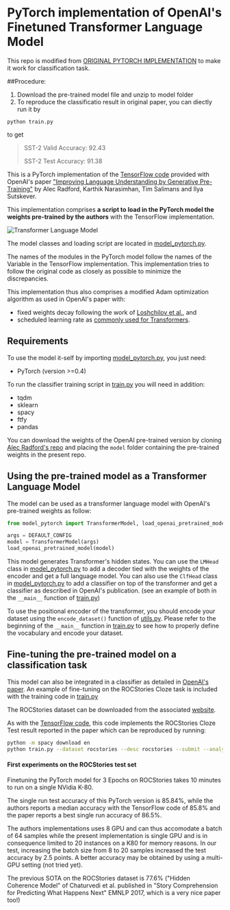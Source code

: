 # PyTorch implementation of OpenAI's Finetuned Transformer Language Model

This repo is modified from [ORIGINAL PYTORCH IMPLEMENTATION](https://github.com/huggingface/pytorch-openai-transformer-lm) to make it work for classification task.

##Procedure:

1. Download the pre-trained model file and unzip to model folder
2. To reproduce the classificatio result in original paper, you can diectly run it by 

`python train.py`

to get

>SST-2 Valid Accuracy: 92.43
>
>SST-2 Test Accuracy:  91.38


This is a PyTorch implementation of the [TensorFlow code](https://github.com/openai/finetune-transformer-lm) provided with OpenAI's paper ["Improving Language Understanding by Generative Pre-Training"](https://blog.openai.com/language-unsupervised/) by Alec Radford, Karthik Narasimhan, Tim Salimans and Ilya Sutskever.

This implementation comprises **a script to load in the PyTorch model the weights pre-trained by the authors** with the TensorFlow implementation.

![Transformer Language Model](assets/ftlm.png)

The model classes and loading script are located in [model_pytorch.py](model_pytorch.py).

The names of the modules in the PyTorch model follow the names of the Variable in the TensorFlow implementation. This implementation tries to follow the original code as closely as possible to minimize the discrepancies.

This implementation thus also comprises a modified Adam optimization algorithm as used in OpenAI's paper with:
- fixed weights decay following the work of [Loshchilov et al.](https://arxiv.org/abs/1711.05101), and
- scheduled learning rate as [commonly used for Transformers](http://nlp.seas.harvard.edu/2018/04/03/attention.html#optimizer).

## Requirements
To use the model it-self by importing [model_pytorch.py](model_pytorch.py), you just need:
- PyTorch (version >=0.4)

To run the classifier training script in [train.py](train.py) you will need in addition:
- tqdm
- sklearn
- spacy
- ftfy
- pandas

You can download the weights of the OpenAI pre-trained version by cloning [Alec Radford's repo](https://github.com/openai/finetune-transformer-lm) and placing the `model` folder containing the pre-trained weights in the present repo.

## Using the pre-trained model as a Transformer Language Model
The model can be used as a transformer language model with OpenAI's pre-trained weights as follow:
```python
from model_pytorch import TransformerModel, load_openai_pretrained_model, DEFAULT_CONFIG

args = DEFAULT_CONFIG
model = TransformerModel(args)
load_openai_pretrained_model(model)
```

This model generates Transformer's hidden states. You can use the `LMHead` class in [model_pytorch.py](model_pytorch.py) to add a decoder tied with the weights of the encoder and get a full language model. You can also use the `ClfHead` class in [model_pytorch.py](model_pytorch.py) to add a classifier on top of the transformer and get a classifier as described in OpenAI's publication. (see an example of both in the `__main__` function of [train.py](train.py))

To use the positional encoder of the transformer, you should encode your dataset using the `encode_dataset()` function of [utils.py](utils.py). Please refer to the beginning of the `__main__` function in [train.py](train.py) to see how to properly define the vocabulary and encode your dataset.

## Fine-tuning the pre-trained model on a classification task
This model can also be integrated in a classifier as detailed in [OpenAI's paper](https://blog.openai.com/language-unsupervised/). An example of fine-tuning on the ROCStories Cloze task is included with the training code in [train.py](train.py)

The ROCStories dataset can be downloaded from the associated [website](http://cs.rochester.edu/nlp/rocstories/).

As with the [TensorFlow code](https://github.com/openai/finetune-transformer-lm), this code implements the ROCStories Cloze Test result reported in the paper which can be reproduced by running:

```bash
python -m spacy download en
python train.py --dataset rocstories --desc rocstories --submit --analysis --data_dir [path to data here]
```

#### First experiments on the ROCStories test set
Finetuning the PyTorch model for 3 Epochs on ROCStories takes 10 minutes to run on a single NVidia K-80.

The single run test accuracy of this PyTorch version is 85.84%, while the authors reports a median accuracy with the TensorFlow code of 85.8% and the paper reports a best single run accuracy of 86.5%.

The authors implementations uses 8 GPU and can thus accomodate a batch of 64 samples while the present implementation is single GPU and is in consequence limited to 20 instances on a K80 for memory reasons. In our test, increasing the batch size from 8 to 20 samples increased the test accuracy by 2.5 points. A better accuracy may be obtained by using a multi-GPU setting (not tried yet).

The previous SOTA on the ROCStories dataset is 77.6% ("Hidden Coherence Model" of Chaturvedi et al. published in "Story Comprehension for Predicting What Happens Next" EMNLP 2017, which is a very nice paper too!)
